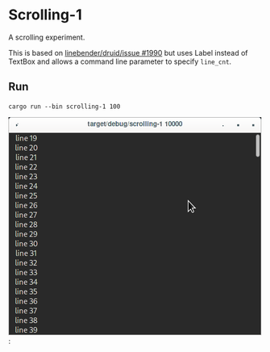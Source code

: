 # Scrolling-1

A scrolling experiment.

This is based on [linebender/druid/issue #1990](https://github.com/linebender/druid/issues/1990) but
uses Label instead of TextBox and allows a command line parameter to specify `line_cnt`.

## Run
```
cargo run --bin scrolling-1 100
```

![Window](assets/screenshot.png):
